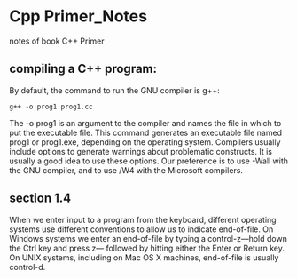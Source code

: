 # Cpp Primer_Notes
notes of book C++ Primer

## compiling a C++ program:
By default, the command to run the GNU compiler is g++:

`g++ -o prog1 prog1.cc`

The -o prog1 is an argument to the compiler and names the file in which to put the executable file. This command generates an executable file named prog1 or prog1.exe, depending on the operating system. Compilers usually include options to generate warnings about problematic constructs. It is usually a good idea to use these options. Our preference is to use -Wall with the GNU compiler, and to use /W4 with the Microsoft compilers.

## section 1.4
When we enter input to a program from the keyboard, different operating systems
use different conventions to allow us to indicate end-of-file. On Windows systems
we enter an end-of-file by typing a control-z—hold down the Ctrl key and press z—
followed by hitting either the Enter or Return key. On UNIX systems, including on
Mac OS X machines, end-of-file is usually control-d.


